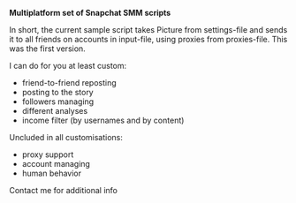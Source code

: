 <b>Multiplatform set of Snapchat SMM scripts</b>

In short, the current sample script takes Picture from settings-file and sends it to all friends on accounts in input-file, using proxies from proxies-file. This was the first version. 

I can do for you at least custom:
- friend-to-friend reposting
- posting to the story
- followers managing 
- different analyses
- income filter (by usernames and by content)


Uncluded in all customisations:
- proxy support
- account managing
- human behavior


Contact me for additional info
